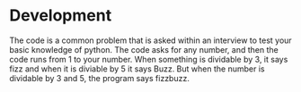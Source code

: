 # Development 

The code is a common problem that is asked within an interview to test your basic knowledge of python. The code asks for any number, and then the code runs from 1 to your number. When something is dividable by 3, it says fizz and when it is diviable by 5 it says Buzz. But when the number is dividable by 3 and 5, the program says fizzbuzz. 